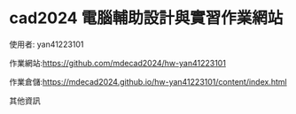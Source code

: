 # cad2024 電腦輔助設計與實習作業網站

使用者: yan41223101

作業網站:https://github.com/mdecad2024/hw-yan41223101 

作業倉儲:https://mdecad2024.github.io/hw-yan41223101/content/index.html 

其他資訊
